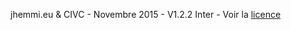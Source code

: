 jhemmi.eu & CIVC - Novembre 2015 - V1.2.2 Inter - Voir la [licence ](https://github.com/jhemmi/QgisPhysiocapPlugin/blob/master/LICENSE)